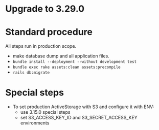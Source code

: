 # Upgrade to 3.29.0

# Standard procedure

All steps run in production scope.

- make database dump and all application files.
- `bundle install --deployment --without development test`
- `bundle exec rake assets:clean assets:precompile`
- `rails db:migrate`

# Special steps

- To set production ActiveStorage with S3 and configure it with ENV:
  - use 3.15.0 special steps
  - set S3_ACCESS_KEY_ID and S3_SECRET_ACCESS_KEY environments
